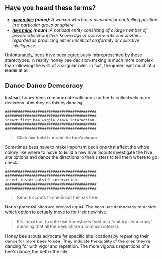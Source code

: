 ## Have you heard these terms?
- _**[queen bee](https://www.merriam-webster.com/dictionary/queen%20bee) (noun):** A woman who has a dominant or controlling position in a particular group or sphere_
- _**[hive mind](https://www.merriam-webster.com/dictionary/hive%20mind) (noun):** A notional entity consisting of a large number of people who share their knowledge or opinions with one another, regarded as producing either uncritical conformity or collective intelligence._

Unfortunately, bees have been egregiously misrepresented by these stereotypes. In reality, honey bee decision-making is much more complex than following the wills of a singular ruler. In fact, the queen isn't much of a leader at all!

## Dance Dance Democracy

Instead, honey bees communicate with one-another to collectively make decisions. And they do this by dancing!

`##########################################`  
`##########################################`  
`insert first bee waggle dance interaction`  
`##########################################`  
`##########################################`  
> Click and hold to direct the bee's dance.

Sometimes bees have to make important decisions that affect the whole colony like where to move to build a new hive. Scouts investigate the hive site options and dance the directions to their sisters to tell them where to go check.

`##########################################`  
`##########################################`  
`insert inside-outside interaction`  
`##########################################`  
`##########################################`  
> Send 6 scouts to check out the oak tree.

Not all potential sites are created equal. The bees use democracy to decide which option to actually move to for their new hive.

> It's important to note that honeybees exist in a "unitary democracy" meaning that all the bees share a common interest.

Honey bee scouts advocate for specific site locations by repeating their dance for more bees to see. They indicate the quality of the sites they're dancing for with vigor and repetition. The more vigorous repetitions of a bee's dance, the better the site.
